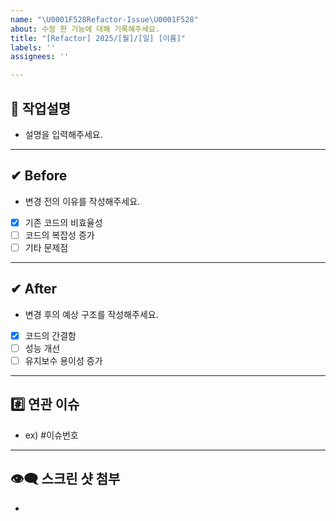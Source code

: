 ```yaml
---
name: "\U0001F528Refactor-Issue\U0001F528"
about: 수정 한 기능에 대해 기록해주세요.
title: "[Refactor] 2025/[월]/[일] [이름]"
labels: ''
assignees: ''

---
```


## 🔨 작업설명
- 설명을 입력해주세요.

---

## ✔  Before
- 변경 전의 이유를 작성해주세요.
- [x] 기존 코드의 비효율성
- [ ] 코드의 복잡성 증가
- [ ] 기타 문제점

---

## ✔  After
- 변경 후의 예상 구조를 작성해주세요.
- [x] 코드의 간결함
- [ ] 성능 개선
- [ ] 유지보수 용이성 증가

---

## #️⃣ 연관 이슈 
- ex) #이슈번호 

---

## 👁‍🗨 스크린 샷 첨부
-

